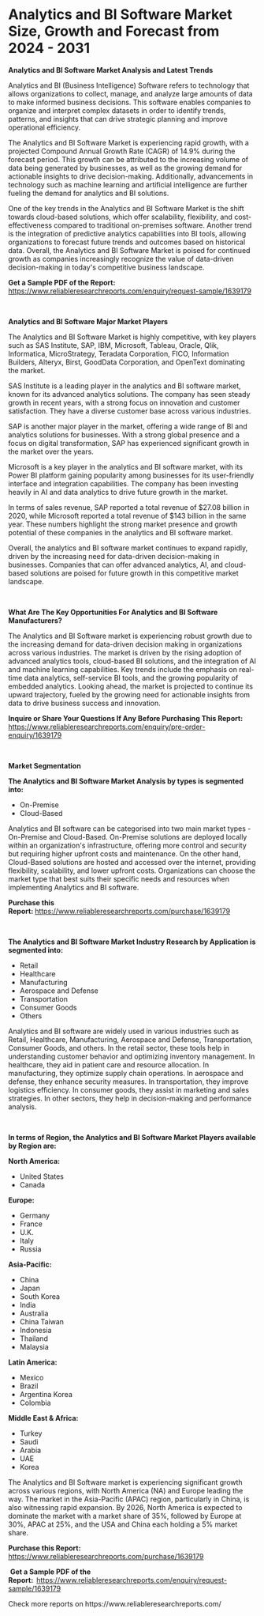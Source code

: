 <p><h1>Analytics and BI Software Market Size, Growth and Forecast from 2024 - 2031</h1></p><p><strong>Analytics and BI Software Market Analysis and Latest Trends</strong></p>
<p><p>Analytics and BI (Business Intelligence) Software refers to technology that allows organizations to collect, manage, and analyze large amounts of data to make informed business decisions. This software enables companies to organize and interpret complex datasets in order to identify trends, patterns, and insights that can drive strategic planning and improve operational efficiency.</p><p>The Analytics and BI Software Market is experiencing rapid growth, with a projected Compound Annual Growth Rate (CAGR) of 14.9% during the forecast period. This growth can be attributed to the increasing volume of data being generated by businesses, as well as the growing demand for actionable insights to drive decision-making. Additionally, advancements in technology such as machine learning and artificial intelligence are further fueling the demand for analytics and BI solutions.</p><p>One of the key trends in the Analytics and BI Software Market is the shift towards cloud-based solutions, which offer scalability, flexibility, and cost-effectiveness compared to traditional on-premises software. Another trend is the integration of predictive analytics capabilities into BI tools, allowing organizations to forecast future trends and outcomes based on historical data. Overall, the Analytics and BI Software Market is poised for continued growth as companies increasingly recognize the value of data-driven decision-making in today's competitive business landscape.</p></p>
<p><strong>Get a Sample PDF of the Report:&nbsp;</strong> <a href="https://www.reliableresearchreports.com/enquiry/request-sample/1639179">https://www.reliableresearchreports.com/enquiry/request-sample/1639179</a></p>
<p>&nbsp;</p>
<p><strong>Analytics and BI Software Major Market Players</strong></p>
<p><p>The Analytics and BI Software Market is highly competitive, with key players such as SAS Institute, SAP, IBM, Microsoft, Tableau, Oracle, Qlik, Informatica, MicroStrategy, Teradata Corporation, FICO, Information Builders, Alteryx, Birst, GoodData Corporation, and OpenText dominating the market.</p><p>SAS Institute is a leading player in the analytics and BI software market, known for its advanced analytics solutions. The company has seen steady growth in recent years, with a strong focus on innovation and customer satisfaction. They have a diverse customer base across various industries.</p><p>SAP is another major player in the market, offering a wide range of BI and analytics solutions for businesses. With a strong global presence and a focus on digital transformation, SAP has experienced significant growth in the market over the years.</p><p>Microsoft is a key player in the analytics and BI software market, with its Power BI platform gaining popularity among businesses for its user-friendly interface and integration capabilities. The company has been investing heavily in AI and data analytics to drive future growth in the market.</p><p>In terms of sales revenue, SAP reported a total revenue of $27.08 billion in 2020, while Microsoft reported a total revenue of $143 billion in the same year. These numbers highlight the strong market presence and growth potential of these companies in the analytics and BI software market.</p><p>Overall, the analytics and BI software market continues to expand rapidly, driven by the increasing need for data-driven decision-making in businesses. Companies that can offer advanced analytics, AI, and cloud-based solutions are poised for future growth in this competitive market landscape.</p></p>
<p>&nbsp;</p>
<p><strong>What Are The Key Opportunities For Analytics and BI Software Manufacturers?</strong></p>
<p><p>The Analytics and BI Software market is experiencing robust growth due to the increasing demand for data-driven decision making in organizations across various industries. The market is driven by the rising adoption of advanced analytics tools, cloud-based BI solutions, and the integration of AI and machine learning capabilities. Key trends include the emphasis on real-time data analytics, self-service BI tools, and the growing popularity of embedded analytics. Looking ahead, the market is projected to continue its upward trajectory, fueled by the growing need for actionable insights from data to drive business success and innovation.</p></p>
<p><strong>Inquire or Share Your Questions If Any Before Purchasing This Report:</strong> <a href="https://www.reliableresearchreports.com/enquiry/pre-order-enquiry/1639179">https://www.reliableresearchreports.com/enquiry/pre-order-enquiry/1639179</a></p>
<p>&nbsp;</p>
<p><strong>Market Segmentation</strong></p>
<p><strong>The Analytics and BI Software Market Analysis by types is segmented into:</strong></p>
<p><ul><li>On-Premise</li><li>Cloud-Based</li></ul></p>
<p><p>Analytics and BI software can be categorised into two main market types - On-Premise and Cloud-Based. On-Premise solutions are deployed locally within an organization's infrastructure, offering more control and security but requiring higher upfront costs and maintenance. On the other hand, Cloud-Based solutions are hosted and accessed over the internet, providing flexibility, scalability, and lower upfront costs. Organizations can choose the market type that best suits their specific needs and resources when implementing Analytics and BI software.</p></p>
<p><strong>Purchase this Report:&nbsp;</strong><a href="https://www.reliableresearchreports.com/purchase/1639179">https://www.reliableresearchreports.com/purchase/1639179</a></p>
<p>&nbsp;</p>
<p><strong>The Analytics and BI Software Market Industry Research by Application is segmented into:</strong></p>
<p><ul><li>Retail</li><li>Healthcare</li><li>Manufacturing</li><li>Aerospace and Defense</li><li>Transportation</li><li>Consumer Goods</li><li>Others</li></ul></p>
<p><p>Analytics and BI software are widely used in various industries such as Retail, Healthcare, Manufacturing, Aerospace and Defense, Transportation, Consumer Goods, and others. In the retail sector, these tools help in understanding customer behavior and optimizing inventory management. In healthcare, they aid in patient care and resource allocation. In manufacturing, they optimize supply chain operations. In aerospace and defense, they enhance security measures. In transportation, they improve logistics efficiency. In consumer goods, they assist in marketing and sales strategies. In other sectors, they help in decision-making and performance analysis.</p></p>
<p>&nbsp;</p>
<p><strong>In terms of Region, the Analytics and BI Software Market Players available by Region are:</strong></p>
<p>
    <p> <strong> North America: </strong>
        <ul>
            <li>United States</li>
            <li>Canada</li>
        </ul>
        </p> 
    <p> <strong> Europe: </strong>
        <ul>
            <li>Germany</li>
            <li>France</li>
            <li>U.K.</li>
            <li>Italy</li>
            <li>Russia</li>
        </ul>
        </p> 
    <p> <strong> Asia-Pacific: </strong>
        <ul>
            <li>China</li>
            <li>Japan</li>
            <li>South Korea</li>
            <li>India</li>
            <li>Australia</li>
            <li>China Taiwan</li>
            <li>Indonesia</li>
            <li>Thailand</li>
            <li>Malaysia</li>
        </ul>
        </p> 
    <p> <strong> Latin America: </strong>
        <ul>
            <li>Mexico</li>
            <li>Brazil</li>
            <li>Argentina Korea</li>
            <li>Colombia</li>
        </ul>
        </p> 
    <p> <strong> Middle East & Africa: </strong>
        <ul>
            <li>Turkey</li>
            <li>Saudi</li>
            <li>Arabia</li>
            <li>UAE</li>
            <li>Korea</li>
        </ul>
    </p>
    </p>
<p><p>The Analytics and BI Software market is experiencing significant growth across various regions, with North America (NA) and Europe leading the way. The market in the Asia-Pacific (APAC) region, particularly in China, is also witnessing rapid expansion. By 2026, North America is expected to dominate the market with a market share of 35%, followed by Europe at 30%, APAC at 25%, and the USA and China each holding a 5% market share.</p></p>
<p><strong>Purchase this Report: </strong><a href="https://www.reliableresearchreports.com/purchase/1639179">https://www.reliableresearchreports.com/purchase/1639179</a></p>
<p>&nbsp;<strong>Get a Sample PDF of the Report:&nbsp;&nbsp;</strong><a href="https://www.reliableresearchreports.com/enquiry/request-sample/1639179">https://www.reliableresearchreports.com/enquiry/request-sample/1639179</a></p>
<p><strong></strong></p>
<p>Check more reports on https://www.reliableresearchreports.com/</p>